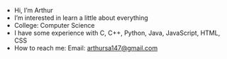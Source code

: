 - Hi, I’m Arthur
- I’m interested in learn a little about everything
- College: Computer Science
- I have some experience with C, C++, Python, Java, JavaScript, HTML, CSS
- How to reach me: 
  Email: arthursa147@gmail.com

<!---
ruhtra5000/ruhtra5000 is a ✨ special ✨ repository because its `README.md` (this file) appears on your GitHub profile.
You can click the Preview link to take a look at your changes.
--->
